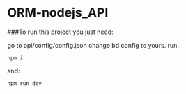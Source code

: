 # ORM-nodejs_API


###To run this project you just need:

go to api/config/config.json change bd config to yours.
run:
```
npm i
```
and:
```
npm run dev
```
